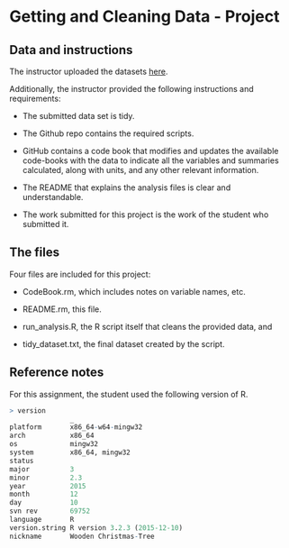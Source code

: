 # Getting and Cleaning Data - Project

## Data and instructions
The instructor uploaded the datasets [here](https://d396qusza40orc.cloudfront.net/getdata%2Fprojectfiles%2FUCI%20HAR%20Dataset.zip).

Additionally, the instructor provided the following instructions and requirements: 

* The submitted data set is tidy.

* The Github repo contains the required scripts. 

* GitHub contains a code book that modifies and updates the available code-books with the data to indicate all the variables and summaries calculated, along with units, and any other relevant information. 

* The README that explains the analysis files is clear and understandable. 

* The work submitted for this project is the work of the student who submitted it. 


## The files

Four files are included for this project:

* CodeBook.rm, which includes notes on variable names, etc. 

* README.rm, this file.

* run_analysis.R, the R script itself that cleans the provided data, and

* tidy_dataset.txt, the final dataset created by the script.

## Reference notes
For this assignment, the student used the following version of R. 

```R
> version
               _                           
platform       x86_64-w64-mingw32          
arch           x86_64                      
os             mingw32                     
system         x86_64, mingw32             
status                                     
major          3                           
minor          2.3                         
year           2015                        
month          12                          
day            10                          
svn rev        69752                       
language       R                           
version.string R version 3.2.3 (2015-12-10)
nickname       Wooden Christmas-Tree
```